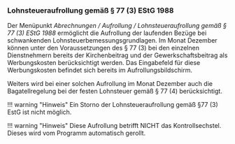 ### Lohnsteueraufrollung gemäß § 77 (3) EStG 1988

Der Menüpunkt *Abrechnungen / Aufrollung* */ Lohnsteueraufrollung* *gemäß § 77 (3) EStG 1988* ermöglicht die Aufrollung der laufenden Bezüge bei schwankenden Lohnsteuerbemessungsgrundlagen. Im Monat Dezember können unter den Voraussetzungen des § 77 (3) bei den einzelnen Dienstnehmern bereits der Kirchenbeitrag und der Gewerkschaftsbeitrag als Werbungskosten berücksichtigt werden. Das Eingabefeld für diese Werbungskosten befindet sich bereits im Aufrollungsbildschirm.

Weiters wird bei einer solchen Aufrollung im Monat Dezember auch die Bagatellregelung bei der festen Lohnsteuer gemäß § 77 (4) berücksichtigt.

!!! warning "Hinweis"
    Ein Storno der Lohnsteueraufrollung gemäß §77 (3) EstG ist nicht möglich.

!!! warning "Hinweis"
    Diese Aufrollung betrifft NICHT das Kontrollsechstel. Dieses wird vom Programm automatisch gerollt.